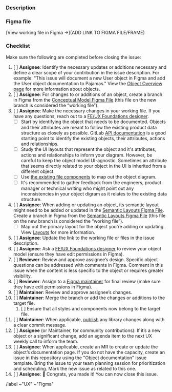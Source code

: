 <!--
Thanks for your interest in contributing to Pajamas!

This issue template is for changes or additions to an object documentation, such as their documentation page, the conceptual model, or their semantic layout. Learn more about objects in https://design.gitlab.com/objects/overview

Follow the checklist at the bottom of this template to use it appropriately.
-->

### Description

<!-- Add a short description of your contribution. Identify an object that requires documentation or updating and add your reasoning for why those changes or additions are necessary. Consider creating a list of required changes or updates, such as modifications to the Figma file and/or changes to Pajamas Object documentation.-->

### Figma file

<!-- Before pasting the link to your Figma file/frame, in the file sharing settings, make sure that “anyone with the link” can view or that a specific user has been invited to the file. -->

[View working file in Figma →](ADD LINK TO FIGMA FILE/FRAME)

### Checklist

Make sure the following are completed before closing the issue:

1. [ ] **Assignee**: Identify the necessary updates or additions necessary and define a clear scope of your contribution in the issue description. For example: "This issue will document a new User object in Figma and add the User object documentation to Pajamas." View the [Object Overview page](https://design.gitlab.com/objects/overview) for more information about objects.
1. [ ] **Assignee**: For changes to or additions of an object, create a branch in Figma from the [Conceptual Model Figma File](https://www.figma.com/file/J68bePHXIN5OPWqaFFY9ri/Conceptual-model?node-id=5422%3A470) (this file on the new branch is considered the “working file”). 
1. [ ] **Assignee**: Make the necessary changes in your working file. If you have any questions, reach out to a [FE/UX Foundations designer][foundations-team].
    - [ ] Start by identifying the object that needs to be documented. Objects and their attributes are meant to follow the existing product data structure as closely as possible. GitLab [API documentation](https://docs.gitlab.com/ee/api/) is a good starting point to identify the existing objects, their attributes, actions and relationships. 
    - [ ] Study the UI layouts that represent the object and it's attributes, actions and relationships to inform your diagram. However, be careful to keep the object model UI-agnostic. Sometimes an attribute that seems directly related to your object in the UI is inherited from a different object. 
    - [ ] Use [the existing file components](https://www.figma.com/file/J68bePHXIN5OPWqaFFY9ri/branch/bMpqqGQtDoPqty4sAFPUsy/Conceptual-model?node-id=5423%3A453) to map out the object diagram.
    - [ ] It's recommended to gather feedback from the engineers, product manager or technical writing who might point out any inconsistencies in your object digram as it relates to the existing data structure. 
1. [ ] **Assignee**: When adding or updating an object, its semantic layout might need to be added or updated in the [Semantic Layouts Figma File](https://www.figma.com/file/shVF8UZwrQtkNfMDjcrsyH/Semantic-layouts?node-id=1%3A79). Create a branch in Figma from the [Semantic Layouts Figma File](https://www.figma.com/file/shVF8UZwrQtkNfMDjcrsyH/Semantic-layouts?node-id=1%3A79) (this file on the new branch is considered the “working file”). 
    - [ ] Map out the primary layout for the object you're adding or updating. View [Layouts](https://design.gitlab.com/objects/overview#layouts) for more information.
1. [ ] **Assignee**: Update the link to the working file or files in the issue 
   description.
1. [ ] **Assignee**: Ask a [FE/UX Foundations designer][foundations-team]
   to review your object model (ensure they have edit permissions in Figma).
1. [ ] **Reviewer**: Review and approve assignee’s design. Specific object 
   questions can be addressed with comments in Figma. Comment in this issue when the content is less specific to the object or requires greater visibility.
1. [ ] **Reviewer**: Assign to a [Figma maintainer][figma-maintainer]
   for final review (make sure they have edit permissions in Figma).
1. [ ] **Maintainer**: Review and approve assignee’s changes.
1. [ ] **Maintainer**: Merge the branch or add the changes or additions to the
   target file.
     1. [ ] Ensure that all styles and components now belong to the target file.
1. [ ] **Maintainer**: When applicable, [publish][publishing] any library 
   changes along with a clear commit message.
1. [ ] **Assignee** (or Maintainer, for community contributions): If it’s a new
   object or a significant change, add an agenda item to the next UX weekly call to inform the team.
1. [ ] **Assignee**: When applicable, create an MR to create or update the object’s documentation page. If you do not have the capacity, create an issue in this repository using the "Object documentation" issue template. Bring the issue to your team planning session for prioritization and scheduling. Mark the new issue as related to this one.
1. [ ] **Assignee**: 🎉 Congrats, you made it! You can now close this issue.

/label ~"UX" ~"Figma"

[foundations-team]: https://about.gitlab.com/company/team/?department=fe-ux-foundations-team
[figma-maintainer]: https://about.gitlab.com/handbook/engineering/projects/#design.gitlab.com
[publishing]: https://gitlab.com/gitlab-org/gitlab-services/design.gitlab.com/-/blob/main/doc/pajamas-ui-kit.md#publishing-changes

